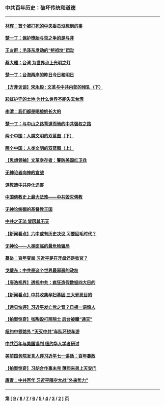 ### 中共百年历史：破坏传统和道德
---
#### [林辉：首个被打死的中央委员没想到的事](../../pages/nf1176114/n13987400.md?05210430) 
#### [楚一丁：保护堕胎与否之争的是与非](../../pages/nf1176114/n13815642.md?05210430) 
#### [王友群：毛泽东发动的“挖祖坟”运动](../../pages/nf1176114/n13723639.md?05210430) 
#### [蔡大雅：台湾 为世界点上光明之灯](../../pages/nf1176114/n13531530.md?05210430) 
#### [楚一丁：台海两岸的昨日今日和明日](../../pages/nf1176114/n13531468.md?05210430) 
#### [【方菲访谈】宋永毅 : 文革与中共内部的倾轧（下）](../../pages/nf1176114/n13486836.md?05210430) 
#### [彩虹护守的土地 为什么世界不能失去台湾](../../pages/nf1176114/n13476849.md?05210430) 
#### [李清：我们都是喝狼奶长大的](../../pages/nf1176114/n13471478.md?05210430) 
#### [楚一丁：与中山之路背道而驰的中共强权之路](../../pages/nf1176114/n13437270.md?05210430) 
#### [两个中国：人类文明的双蓝图（下）](../../pages/nf1176114/n13423132.md?05210430) 
#### [两个中国：人类文明的双蓝图（上）](../../pages/nf1176114/n13422687.md?05210430) 
#### [【思想领袖】文革幸存者：警防美国红卫兵](../../pages/nf1176114/n13339289.md?05210430) 
#### [无神论者向神的宣战](../../pages/nf1176114/n13281535.md?05210430) 
#### [道教遭中共异化迫害](../../pages/nf1176114/n13281463.md?05210430) 
#### [中国佛教史上最大法难——中共毁灭佛教](../../pages/nf1176114/n13281397.md?05210430) 
#### [无神论统御的基督教王国](../../pages/nf1176114/n13281280.md?05210430) 
#### [中共之无法 皆因其无天](../../pages/nf1176114/n13281088.md?05210430) 
#### [【新闻看点】六中或有历史决议 习要回毛时代？](../../pages/nf1176114/n13222895.md?05210430) 
#### [无神论——人类面临的最危险骗局](../../pages/nf1176114/n13196137.md?05210430) 
#### [慕岳：百年变局 习近平是在开盘还是收官？](../../pages/nf1176114/n13206516.md?05210430) 
#### [戈壁东：中共是这个世界最邪恶的政权](../../pages/nf1176114/n13085641.md?05210430) 
#### [【唐浩视界】透视中共：疯狂造假数据四大目的](../../pages/nf1176114/n13080590.md?05210430) 
#### [【新闻看点】中共收集孕妇基因 三大邪恶目的](../../pages/nf1176114/n13077182.md?05210430) 
#### [【远见快评】习近平发亡党之音？日相一语惊人](../../pages/nf1176114/n13074809.md?05210430) 
#### [【拍案惊奇】张陶殴打两院士 后台被曝“通天”](../../pages/nf1176114/n13070496.md?05210430) 
#### [纽约中领馆外 “天灭中共”车队环绕车游](../../pages/nf1176114/n13070693.md?05210430) 
#### [中共百年与美国误判 纽约华人学者研讨](../../pages/nf1176114/n13067969.md?05210430) 
#### [美前国务院发言人评习近平七一讲话：百年暴政](../../pages/nf1176114/n13066986.md?05210430) 
#### [【拍案惊奇】习胡合作事未完 薄熙来弟上天安门](../../pages/nf1176114/n13065867.md?05210430) 
#### [唐青：中共百年 习近平隔空大战“外来势力”](../../pages/nf1176114/n13065976.md?05210430) 

---
#### 第 [ [9](./9.md?05210430) / [8](./8.md?05210430) / [7](./7.md?05210430) / [6](./6.md?05210430) / [5](./5.md?05210430) / [4](./4.md?05210430) / [3](./3.md?05210430) / [2](./2.md?05210430) ] 页
